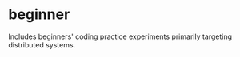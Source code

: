 # beginner
Includes beginners' coding practice experiments primarily targeting distributed systems. 
